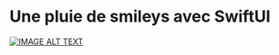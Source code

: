 # Une pluie de smileys avec SwiftUI

[![IMAGE ALT TEXT](http://img.youtube.com/vi/YOUTUBE_VIDEO_ID_HERE/0.jpg)](http://www.youtube.com/watch?v=UVnRDcRf0pU "Une pluie de smileys avec SwiftUI")
